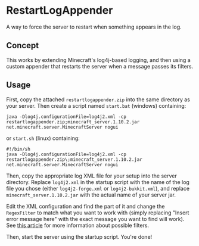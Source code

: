 # RestartLogAppender

A way to force the server to restart when something appears in the log.

## Concept

This works by extending Minecraft's log4j-based logging, and then using a custom appender that restarts the server when a message passes its filters.

## Usage

First, copy the attached `restartlogappender.zip` into the same directory as your server.  Then create a script named `start.bat` (windows) containing:

```
java -Dlog4j.configurationFile=log4j2.xml -cp restartlogappender.zip;minecraft_server.1.10.2.jar net.minecraft.server.MinecraftServer nogui
```

or `start.sh` (linux) containing:

```
#!/bin/sh
java -Dlog4j.configurationFile=log4j2.xml -cp restartlogappender.zip\;minecraft_server.1.10.2.jar net.minecraft.server.MinecraftServer nogui
```

Then, copy the appropriate log XML file for your setup into the server directory.  Replace `log4j2.xml` in the startup script with the name of the log file you chose (either `log4j2-forge.xml` or `log4j2-bukkit.xml`), and replace `minecraft_server.1.10.2.jar` with the actual name of your server jar.

Edit the XML configuration and find the part of it and change the `RegexFilter` to match what you want to work with (simply replacing "Insert error message here" with the exact message you want to find will work).  See [this article](https://logging.apache.org/log4j/2.x/manual/filters.html) for more information about possible filters.

Then, start the server using the startup script.  You're done!
